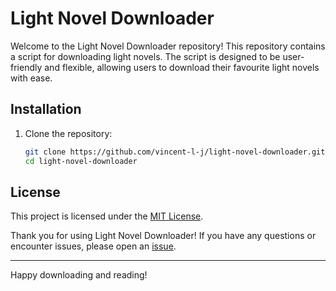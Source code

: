 # Light Novel Downloader

Welcome to the Light Novel Downloader repository!
This repository contains a script for downloading light novels.
The script is designed to be user-friendly and flexible,
allowing users to download their favourite light novels with ease.

## Installation

1. Clone the repository:

   ```bash
   git clone https://github.com/vincent-l-j/light-novel-downloader.git
   cd light-novel-downloader
   ```

## License

This project is licensed under the [MIT License](LICENSE).

Thank you for using Light Novel Downloader!
If you have any questions or encounter issues, please open an
[issue](https://github.com/vincent-l-j/light-novel-downloader/issues).

---

Happy downloading and reading!
